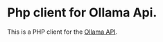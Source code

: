 # Php client for Ollama Api.

This is a PHP client for the [Ollama API](https://github.com/ollama/ollama/blob/main/docs/api.md).
